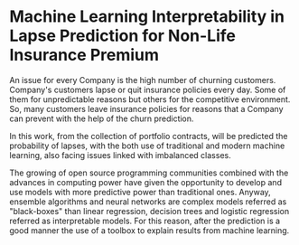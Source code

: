 # Machine Learning Interpretability in Lapse Prediction for Non-Life Insurance Premium

An issue for every Company is the high number of churning customers. 
Company's customers lapse or quit insurance policies every day. Some of them for unpredictable reasons but others 
for the competitive environment. So, many customers leave insurance policies for reasons that a Company can prevent 
with the help of the churn prediction.

In this work, from the collection of portfolio contracts, will be predicted the probability of lapses, with the both use of traditional
and modern machine learning, also facing issues linked with imbalanced classes. 

The growing of open source programming communities combined with the advances in computing power have given the opportunity to develop 
and use models with more predictive power than traditional ones. Anyway, ensemble algorithms and neural networks are complex models 
referred as "black-boxes" than linear regression, decision trees and logistic regression referred as interpretable models.
For this reason, after the prediction is a good manner the use of a toolbox to explain results from machine learning.
